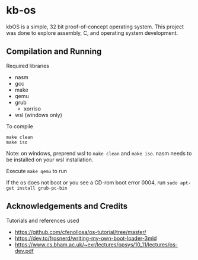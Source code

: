 # kb-os

kbOS is a simple, 32 bit proof-of-concept operating system. This project was done to explore assembly, C, and operating system development.

## Compilation and Running

Required libraries
- nasm
- gcc
- make
- qemu
- grub
  - xorriso
- wsl (windows only)

To compile
```
make clean
make iso
```

Note: on windows, preprend wsl to `make clean` and `make iso`. nasm needs to be installed on your wsl installation.

Execute `make qemu` to run

If the os does not boot or you see a CD-rom boot error 0004, run `sudo apt-get install grub-pc-bin`

## Acknowledgements and Credits

Tutorials and references used
- https://github.com/cfenollosa/os-tutorial/tree/master/
- https://dev.to/frosnerd/writing-my-own-boot-loader-3mld
- https://www.cs.bham.ac.uk/~exr/lectures/opsys/10_11/lectures/os-dev.pdf
